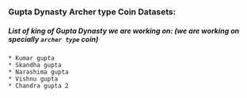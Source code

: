 <!-- @format -->

### Gupta Dynasty Archer type Coin Datasets:

##### List of king of Gupta Dynasty we are working on: (we are working on specially `archer type` coin)

    * Kumar gupta
    * Skandha gupta
    * Narashima gupta
    * Vishnu gupta
    * Chandra gupta 2
